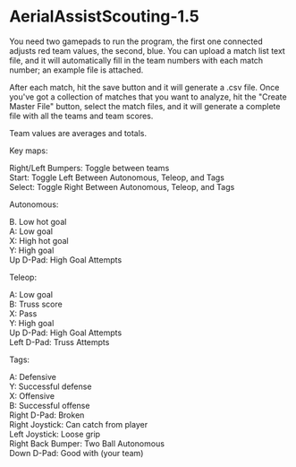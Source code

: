 AerialAssistScouting-1.5
========================

You need two gamepads to run the program, the first one connected adjusts red team values, the second, blue. You can upload a
match list text file, and it will automatically fill in the team numbers with each match number; an example file is attached.

After each match, hit the save button and it will generate a .csv file. Once you've got a collection of matches that you want to
analyze, hit the "Create Master File" button, select the match files, and it will generate a complete file with all the teams and
team scores.

Team values are averages and totals.

Key maps:

Right/Left Bumpers: Toggle between teams<br>
Start: Toggle Left Between Autonomous, Teleop, and Tags<br>
Select: Toggle Right Between Autonomous, Teleop, and Tags<br>

Autonomous:

B. Low hot goal<br>
A: Low goal<br>
X: High hot goal<br>
Y: High goal<br>
Up D-Pad: High Goal Attempts<br>

Teleop:

A: Low goal<br>
B: Truss score<br>
X: Pass<br>
Y: High goal<br>
Up D-Pad: High Goal Attempts<br>
Left D-Pad: Truss Attempts<br>

Tags:

A: Defensive<br> 
Y: Successful defense<br>
X: Offensive<br>
B: Successful offense<br>
Right D-Pad: Broken<br>
Right Joystick: Can catch from player<br>
Left Joystick: Loose grip<br>
Right Back Bumper: Two Ball Autonomous<br>
Down D-Pad: Good with (your team)<br>